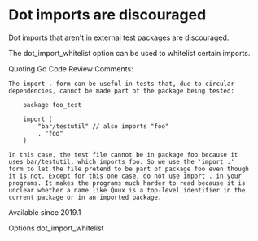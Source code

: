 # Dot imports are discouraged

Dot imports that aren't in external test packages are discouraged.

The dot_import_whitelist option can be used to whitelist certain
imports.

Quoting Go Code Review Comments:

    The import . form can be useful in tests that, due to circular
    dependencies, cannot be made part of the package being tested:

        package foo_test

        import (
            "bar/testutil" // also imports "foo"
            . "foo"
        )

    In this case, the test file cannot be in package foo because it
    uses bar/testutil, which imports foo. So we use the 'import .'
    form to let the file pretend to be part of package foo even though
    it is not. Except for this one case, do not use import . in your
    programs. It makes the programs much harder to read because it is
    unclear whether a name like Quux is a top-level identifier in the
    current package or in an imported package.

Available since
    2019.1

Options
    dot_import_whitelist
